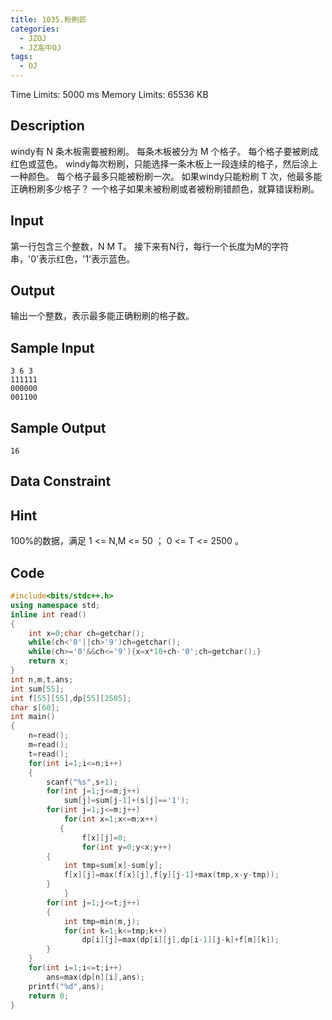 ```yaml
---
title: 1035.粉刷匠
categories:
  - JZOJ
  - JZ高中OJ
tags:
  - OJ
---
```


Time Limits: 5000 ms  Memory Limits: 65536 KB  

## Description

windy有 N 条木板需要被粉刷。
每条木板被分为 M 个格子。
每个格子要被刷成红色或蓝色。
windy每次粉刷，只能选择一条木板上一段连续的格子，然后涂上一种颜色。
每个格子最多只能被粉刷一次。
如果windy只能粉刷 T 次，他最多能正确粉刷多少格子？
一个格子如果未被粉刷或者被粉刷错颜色，就算错误粉刷。



## Input

第一行包含三个整数，N M T。
接下来有N行，每行一个长度为M的字符串，'0'表示红色，'1'表示蓝色。

## Output

输出一个整数，表示最多能正确粉刷的格子数。

## Sample Input

```
3 6 3
111111
000000
001100
```

## Sample Output

```
16
```

## Data Constraint

 

## Hint

100%的数据，满足 1 <= N,M <= 50 ； 0 <= T <= 2500 。

## Code

```cpp
#include<bits/stdc++.h>
using namespace std;
inline int read()
{
    int x=0;char ch=getchar();
    while(ch<'0'||ch>'9')ch=getchar();
    while(ch>='0'&&ch<='9'){x=x*10+ch-'0';ch=getchar();}
    return x;
}
int n,m,t,ans;
int sum[55];
int f[55][55],dp[55][2505];
char s[60];
int main()
{
    n=read();
    m=read();
    t=read();
    for(int i=1;i<=n;i++)
    {
        scanf("%s",s+1);
        for(int j=1;j<=m;j++)
            sum[j]=sum[j-1]+(s[j]=='1');
        for(int j=1;j<=m;j++)
            for(int x=1;x<=m;x++)
           {
                f[x][j]=0;
                for(int y=0;y<x;y++)
        {
            int tmp=sum[x]-sum[y];
            f[x][j]=max(f[x][j],f[y][j-1]+max(tmp,x-y-tmp));
        }
            }
        for(int j=1;j<=t;j++)
        {
            int tmp=min(m,j);
            for(int k=1;k<=tmp;k++)
                dp[i][j]=max(dp[i][j],dp[i-1][j-k]+f[m][k]);
        }
    }
    for(int i=1;i<=t;i++)
        ans=max(dp[n][i],ans);
    printf("%d",ans);
    return 0;
}
```



  